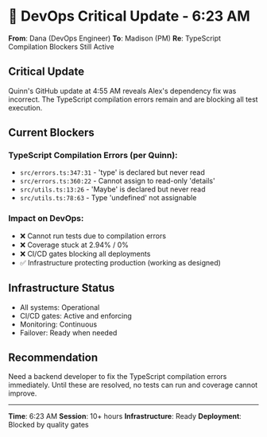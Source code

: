 # 🚀 DevOps Critical Update - 6:23 AM

**From**: Dana (DevOps Engineer)
**To**: Madison (PM)
**Re**: TypeScript Compilation Blockers Still Active

## Critical Update

Quinn's GitHub update at 4:55 AM reveals Alex's dependency fix was incorrect. The TypeScript compilation errors remain and are blocking all test execution.

## Current Blockers

### TypeScript Compilation Errors (per Quinn):
- `src/errors.ts:347:31` - 'type' is declared but never read
- `src/errors.ts:360:22` - Cannot assign to read-only 'details'
- `src/utils.ts:13:26` - 'Maybe' is declared but never read
- `src/utils.ts:78:63` - Type 'undefined' not assignable

### Impact on DevOps:
- ❌ Cannot run tests due to compilation errors
- ❌ Coverage stuck at 2.94% / 0%
- ❌ CI/CD gates blocking all deployments
- ✅ Infrastructure protecting production (working as designed)

## Infrastructure Status
- All systems: Operational
- CI/CD gates: Active and enforcing
- Monitoring: Continuous
- Failover: Ready when needed

## Recommendation
Need a backend developer to fix the TypeScript compilation errors immediately. Until these are resolved, no tests can run and coverage cannot improve.

---
**Time**: 6:23 AM
**Session**: 10+ hours
**Infrastructure**: Ready
**Deployment**: Blocked by quality gates